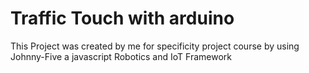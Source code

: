 # Traffic Touch with arduino
This Project was created by me for specificity project course by using Johnny-Five a javascript Robotics and IoT Framework







